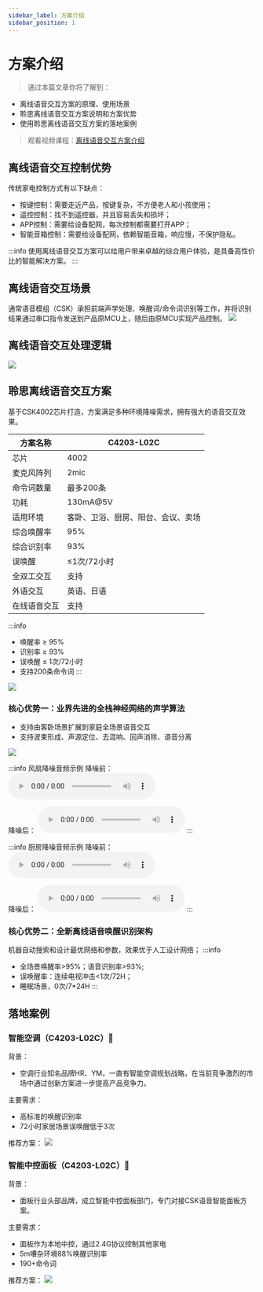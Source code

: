 ```yaml
---
sidebar_label: 方案介绍
sidebar_position: 1
---
```


# 方案介绍

> 通过本篇文章你将了解到：
- 离线语音交互方案的原理、使用场景
- 聆思离线语音交互方案说明和方案优势
- 使用聆思离线语音交互方案的落地案例

> 观看视频课程：[离线语音交互方案介绍](https://www.bilibili.com/video/BV1JV411H763)

## 离线语音交互控制优势

传统家电控制方式有以下缺点：
- 按键控制：需要走近产品，按键复杂，不方便老人和小孩使用；
- 遥控控制：找不到遥控器，并且容易丢失和损坏；
- APP控制：需要给设备配网，每次控制都需要打开APP；
- 智能音箱控制：需要给设备配网，依赖智能音箱，响应慢，不保护隐私。

:::info
使用离线语音交互方案可以给用户带来卓越的综合用户体验，是具备高性价比的智能解决方案。
:::

## 离线语音交互场景

通常语音模组（CSK）承担前端声学处理、唤醒词/命令词识别等工作，并将识别结果通过串口指令发送到产品原MCU上，随后由原MCU实现产品控制。
![](./files_new/files_Scheme_introduction/Interactive_scenario.png)


## 离线语音交互处理逻辑

![](./files_new/files_Scheme_introduction/Interaction_principle.png)

## 聆思离线语音交互方案

基于CSK4002芯片打造，方案满足多种环境降噪需求，拥有强大的语音交互效果。

| 方案名称 | **C4203-L02C** |
|----|-----------------|
| 芯片       | 4002                               |
| 麦克风阵列   | 2mic                               |
| 命令词数量 | 最多200条                          |
| 功耗        | 130mA@5V                           |
| 适用环境   | 客卧、卫浴、厨房、阳台、会议、卖场 |
| 综合唤醒率        | 95%                                |
| 综合识别率   | 93%                                |
| 误唤醒  | ≤1次/72小时                        |
| 全双工交互       | 支持                               |
| 外语交互   | 英语、日语                         |
| 在线语音交互    | 支持                               |

:::info
- 唤醒率 ≥ 95% 
- 识别率 ≥ 93% 
- 误唤醒 ≤ 1次/72小时
- 支持200条命令词
:::

![](./files_new/files_Scheme_introduction/effect.png)


### 核心优势一：业界先进的全栈神经网络的声学算法

- 支持由客卧场景扩展到家庭全场景语音交互
- 支持波束形成、声源定位、去混响、回声消除、语音分离 

![](./files_new/files_Scheme_introduction/algorithm.png)

:::info 风扇降噪音频示例
降噪前：
<audio id="audio" controls preload>
      <source id="mp3" src="/audio/audio1.mp3"/>
</audio>

降噪后：
<audio id="audio" controls preload>
      <source id="mp3" src="/audio/audio2.mp3"/>
</audio>
:::

:::info 厨房降噪音频示例
降噪前：
<audio id="audio" controls preload>
      <source id="mp3" src="/audio/audio3.mp3"/>
</audio>

降噪后：
<audio id="audio" controls preload>
      <source id="mp3" src="/audio/audio4.mp3"/>
</audio>
:::

### 核心优势二：全新离线语音唤醒识别架构

机器自动搜索和设计最优网络和参数，效果优于人工设计网络；
:::info 
- 全场景唤醒率>95%；语音识别率>93%;
- 误唤醒率：连续电视冲击<1次/72H；
- 睡眠场景，0次/7*24H
:::

## 落地案例

### 智能空调（C4203-L02C）
背景：
- 空调行业知名品牌HR、YM，一直有智能空调规划战略，在当前竞争激烈的市场中通过创新方案进一步提高产品竞争力。

主要需求：
- 高标准的唤醒识别率
- 72小时家居场景误唤醒低于3次

推荐方案：
![](./files_new/files_Scheme_introduction/conditioner.png)

### 智能中控面板（C4203-L02C）
背景：
- 面板行业头部品牌，成立智能中控面板部门，专门对接CSK语音智能面板方案。

主要需求：
- 面板作为本地中控，通过2.4G协议控制其他家电
- 5m嘈杂环境88%唤醒识别率
- 190+命令词

推荐方案：
![](./files_new/files_Scheme_introduction/mianban.png)



